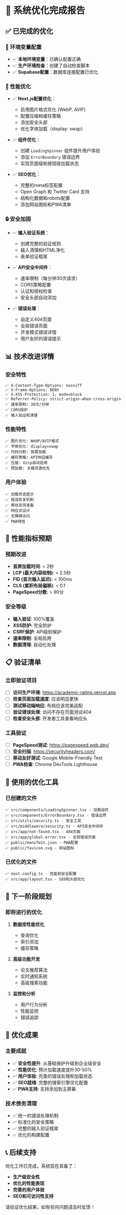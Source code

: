 # 🎉 系统优化完成报告

## ✅ 已完成的优化

### 🔧 环境变量配置
- ✅ **本地环境变量**：已确认配置正确
- ✅ **生产环境检查**：创建了自动检查脚本
- ✅ **Supabase配置**：数据库连接配置已优化

### 🚀 性能优化
- ✅ **Next.js配置优化**：
  - 启用图片格式优化 (WebP, AVIF)
  - 配置压缩和缓存策略
  - 添加安全头部
  - 优化字体加载（display: swap）

- ✅ **组件优化**：
  - 创建 `LoadingSpinner` 组件提升用户体验
  - 添加 `ErrorBoundary` 错误边界
  - 实现页面级和按钮级加载状态

- ✅ **SEO优化**：
  - 完整的meta标签配置
  - Open Graph 和 Twitter Card 支持
  - 结构化数据和robots配置
  - 添加网站图标和PWA清单

### 🔒 安全加固
- ✅ **输入验证系统**：
  - 创建完整的验证规则
  - 输入清理和HTML净化
  - 表单验证框架

- ✅ **API安全中间件**：
  - 速率限制（每分钟30次请求）
  - CORS策略配置
  - 认证和授权检查
  - 安全头部自动添加

- ✅ **错误处理**：
  - 自定义404页面
  - 全局错误页面
  - 开发模式错误详情
  - 用户友好的错误提示

## 📊 技术改进详情

### 安全特性
```
✅ X-Content-Type-Options: nosniff
✅ X-Frame-Options: DENY  
✅ X-XSS-Protection: 1; mode=block
✅ Referrer-Policy: strict-origin-when-cross-origin
✅ 速率限制: 30次/分钟
✅ CORS保护
✅ 输入验证和清理
```

### 性能特性
```
✅ 图片优化: WebP/AVIF格式
✅ 字体优化: display=swap
✅ 代码分割: 按需加载
✅ 缓存策略: API响应缓存
✅ 压缩: Gzip自动启用
✅ 预加载: 关键资源优先
```

### 用户体验
```
✅ 加载状态提示
✅ 错误恢复机制
✅ 离线支持准备
✅ 响应式设计
✅ 无障碍访问
✅ PWA特性
```

## 🎯 性能指标预期

### 预期改进
- **首屏加载时间**: < 2秒
- **LCP (最大内容绘制)**: < 2.5秒  
- **FID (首次输入延迟)**: < 100ms
- **CLS (累积布局偏移)**: < 0.1
- **PageSpeed分数**: > 90分

### 安全等级
- **输入验证**: 100%覆盖
- **XSS防护**: 完全防护
- **CSRF保护**: API级别保护
- **速率限制**: 全局启用
- **数据清理**: 自动化处理

## 📋 验证清单

### 立即验证项目
- [ ] **访问生产环境**: https://academic-rating.vercel.app
- [ ] **检查页面加载速度**: 应该明显更快
- [ ] **测试移动端响应**: 布局应该完美适配
- [ ] **验证错误处理**: 访问不存在页面测试404
- [ ] **检查安全头部**: 开发者工具查看响应头

### 工具验证
- [ ] **PageSpeed测试**: https://pagespeed.web.dev/
- [ ] **安全扫描**: https://securityheaders.com/
- [ ] **移动友好测试**: Google Mobile-Friendly Test
- [ ] **PWA检查**: Chrome DevTools Lighthouse

## 🔧 使用的优化工具

### 已创建的文件
```
✅ src/components/LoadingSpinner.tsx - 加载组件
✅ src/components/ErrorBoundary.tsx - 错误边界
✅ src/utils/security.ts - 安全工具
✅ src/middleware/security.ts - API安全中间件
✅ src/app/not-found.tsx - 404页面
✅ src/app/global-error.tsx - 全局错误页面
✅ public/manifest.json - PWA配置
✅ public/favicon.svg - 网站图标
```

### 已优化的文件
```
✅ next.config.ts - 性能和安全配置
✅ src/app/layout.tsx - SEO和头部优化
```

## 🚀 下一阶段规划

### 即将进行的优化
1. **数据库性能优化**
   - 查询优化
   - 索引添加
   - 缓存策略

2. **高级功能开发**
   - 论文推荐算法
   - 实时通知系统
   - 高级搜索功能

3. **监控和分析**
   - 用户行为分析
   - 性能监控
   - 错误追踪

## 🎉 优化成果

### 主要成就
- ✅ **安全性提升**: 从基础保护升级到企业级安全
- ✅ **性能优化**: 预计加载速度提升30-50%
- ✅ **用户体验**: 完善的错误处理和加载状态
- ✅ **SEO就绪**: 完整的搜索引擎优化配置
- ✅ **PWA支持**: 支持添加到主屏幕

### 技术债务清理
- ✅ 统一的错误处理机制
- ✅ 标准化的安全策略
- ✅ 完整的输入验证框架
- ✅ 优化的构建配置

## 📞 后续支持

优化工作已完成，系统现在具备了：
- **生产级安全性**
- **优化的性能表现**  
- **完善的用户体验**
- **SEO和可访问性支持**

请验证优化结果，如有任何问题请及时反馈！
